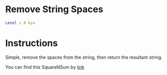 # Remove String Spaces

```yaml
Level : 8 kyu
```

# Instructions
Simple, remove the spaces from the string, then return the resultant string.

You can find this SquareNSum by [link](https://www.codewars.com/kata/57eae20f5500ad98e50002c5/train/java)